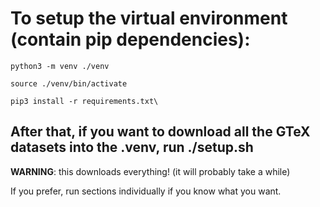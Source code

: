 # To setup the virtual environment (contain pip dependencies):

```python3 -m venv ./venv```



```source ./venv/bin/activate```

```pip3 install -r requirements.txt\```


## After that, if you want to download all the GTeX datasets into the .venv, run ./setup.sh

**WARNING**: this downloads everything! (it will probably take a while)

If you prefer, run sections individually if you know what you want.
